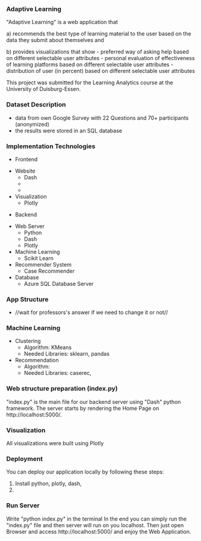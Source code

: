 
### Adaptive Learning

"Adaptive Learning" is a web application that

 a) recommends the best type of learning material to the user based on the data they submit about themselves and

 b) provides visualizations that show
      - preferred way of asking help based on different selectable user attributes
      - personal evaluation of effectiveness of learning platforms based on different selectable user attributes
      - distribution of user (in percent) based on different selectable user attributes

This project was submitted for the Learning Analytics course at the University of Duisburg-Essen.


### Dataset Description

 * data from own Google Survey with 22 Questions and 70+ participants (anonymized)
 * the results were stored in an SQL database 


### Implementation Technologies

 * Frontend
  + Website
    + Dash
    + 
    + 
  + Visualization
    + Plotly
 * Backend
  + Web Server
    + Python
    + Dash
    + Plotly
  + Machine Learning
    + Scikit Learn
  + Recommender System
    + Case Recommender
  + Database
    + Azure SQL Database Server

### App Structure

 * //wait for professors's answer if we need to change it or not//

### Machine Learning

 * Clustering
    + Algorithm: KMeans
    + Needed Libraries: sklearn, pandas
 * Recommendation
    + Algorithm:
    + Needed Libraries: caserec, 

### Web structure preparation (index.py)

"index.py" is the main file for our backend server using "Dash" python framework. The server starts by rendering the Home Page on http://localhost:5000/.


### Visualization

All visualizations were built using Plotly


### Deployment

You can deploy our application locally by following these steps:

 1. Install python, plotly, dash,
 2. 


### Run Server

Write "python index.py" in the terminal
In the end you can simply run the "index.py" file and then server will run on you localhost. Then just open Browser and access http://localhost:5000/ and enjoy the Web Application.











